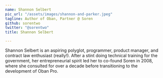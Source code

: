 ```yaml
---
name: Shannon Selbert
pic_url: "/assets/images/shannon-and-parker.jpeg"
tagline: Author of Oban, Partner @ Soren
github: sorentwo
twitter: "@sorentwo"
title: Shannon Selbert

---
```

Shannon Selbert is an aspiring polyglot, programmer, product manager, and contract law enthusiast (really!). After a stint doing technical training for the government, her entrepreneurial spirit led her to co-found Soren in 2008, where she consulted for over a decade before transitioning to the development of Oban Pro.